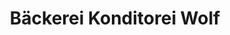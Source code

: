 ---
title: "Bäckerei Konditorei Wolf"
url: /augsburg/baeckerei-konditorei-wolf-holzweg/
shop: Bäckerei
---